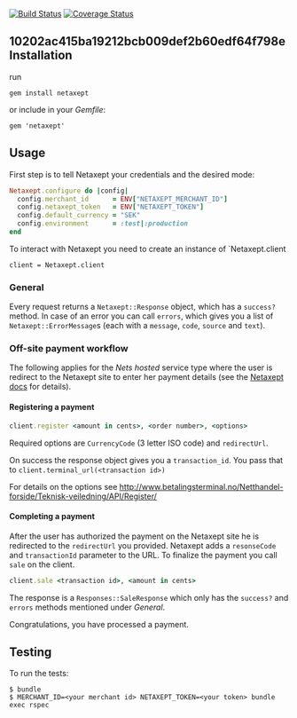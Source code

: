[![Build Status](https://circleci.com/gh/mhenrixon/netaxept.png?circle-token=10202ac415ba19212bcb009def2b60edf64f798e)](https://circleci.com/gh/mhenrixon/netaxept/tree/master)
[![Coverage Status](https://coveralls.io/repos/mhenrixon/netaxept/badge.png)](https://coveralls.io/r/mhenrixon/netaxept)


10202ac415ba19212bcb009def2b60edf64f798e
Installation
-----------
run

    gem install netaxept

or include in your _Gemfile_:

    gem 'netaxept'

Usage
-----

First step is to tell Netaxept your credentials and the desired mode:

```ruby
Netaxept.configure do |config|
  config.merchant_id      = ENV["NETAXEPT_MERCHANT_ID"]
  config.netaxept_token   = ENV["NETAXEPT_TOKEN"]
  config.default_currency = "SEK"
  config.environment      = :test|:production
end
```

To interact with Netaxept you need to create an instance of `Netaxept.client

    client = Netaxept.client

### General

Every request returns a `Netaxept::Response` object, which has a `success?` method.
In case of an error you can call `errors`, which gives you a list of `Netaxept::ErrorMessage`s
(each with a `message`, `code`, `source` and `text`).

### Off-site payment workflow

The following applies for the _Nets hosted_ service type where the user is redirect to the
Netaxept site to enter her payment details (see the
[Netaxept docs](http://www.betalingsterminal.no/Netthandel-forside/Teknisk-veiledning/Overview/)
for details).

#### Registering a payment

```ruby
client.register <amount in cents>, <order number>, <options>
```

Required options are `CurrencyCode` (3 letter ISO code) and `redirectUrl`.

On success the response object gives you a `transaction_id`.
You pass that to `client.terminal_url(<transaction id>)`

For details on the options see http://www.betalingsterminal.no/Netthandel-forside/Teknisk-veiledning/API/Register/

#### Completing a payment

After the user has authorized the payment on the Netaxept site he is redirected to the `redirectUrl` you provided. Netaxept adds a `resonseCode` and `transactionId` parameter to the URL. To finalize the payment you call `sale` on the client.

```ruby
client.sale <transaction id>, <amount in cents>
```

The response is a `Responses::SaleResponse` which only has the `success?` and `errors` methods mentioned under _General_.

Congratulations, you have processed a payment.

Testing
-------

To run the tests:

    $ bundle
    $ MERCHANT_ID=<your merchant id> NETAXEPT_TOKEN=<your token> bundle exec rspec
